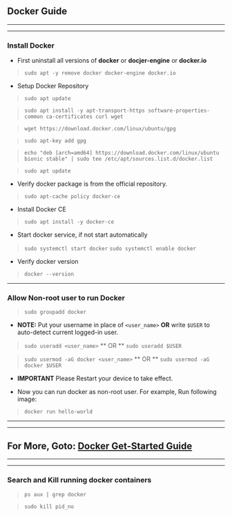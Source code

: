 ## Docker Guide

***

***

### Install Docker
* First uninstall all versions of **docker** or **docjer-engine** or **docker.io**

> `sudo apt -y remove docker docker-engine docker.io`


* Setup Docker Repository

> `sudo apt update`

> `sudo apt install -y apt-transport-https software-properties-common ca-certificates curl wget`

> `wget https://download.docker.com/linux/ubuntu/gpg `

> `sudo apt-key add gpg`

> `echo "deb [arch=amd64] https://download.docker.com/linux/ubuntu bionic stable" | sudo tee /etc/apt/sources.list.d/docker.list`

> `sudo apt update`


* Verify docker package is from the official repository.

> `sudo apt-cache policy docker-ce`


* Install Docker CE

> `sudo apt install -y docker-ce`


* Start docker service, if not start automatically

> `sudo systemctl start docker`
> `sudo systemctl enable docker`


* Verify docker version

> `docker --version`



***

### Allow Non-root user to run Docker
> `sudo groupadd docker`

* **NOTE:** Put your username in place of `<user_name>` **OR** write `$USER` to auto-detect current logged-in user.

> `sudo useradd <user_name>`
** OR **
> `sudo useradd $USER`

> `sudo usermod -aG docker <user_name>`
** OR **
> `sudo usermod -aG docker $USER`

* **IMPORTANT** Please Restart your device to take effect.

* Now you can run docker as non-root user. For example, Run following image:

> `docker run hello-world`


***
***

## For More, Goto: [Docker Get-Started Guide](https://docs.docker.com/get-started/)


***
***

### Search and Kill running docker containers

> `ps aux | grep docker`

> `sudo kill pid_no`

